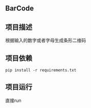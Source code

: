 ## BarCode

## 项目描述
根据输入的数字或者字母生成条形二维码
## 项目依赖
```angular2html
pip install -r requirements.txt
```
## 项目运行
直接run


